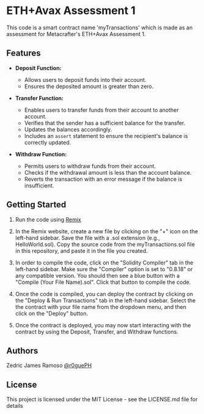 # ETH+Avax Assessment 1

This code is a smart contract name 'myTransactions' which is made as an assessment for Metacrafter's ETH+Avax Assessment 1.

## Features

- **Deposit Function:**
  - Allows users to deposit funds into their account.
  - Ensures the deposited amount is greater than zero.

- **Transfer Function:**
  - Enables users to transfer funds from their account to another account.
  - Verifies that the sender has a sufficient balance for the transfer.
  - Updates the balances accordingly.
  - Includes an `assert` statement to ensure the recipient's balance is correctly updated.

- **Withdraw Function:**
  - Permits users to withdraw funds from their account.
  - Checks if the withdrawal amount is less than the account balance.
  - Reverts the transaction with an error message if the balance is insufficient.
    
## Getting Started

1. Run the code using [Remix](https://remix.ethereum.org/)

2. In the Remix website, create a new file by clicking on the "+" icon on the left-hand sidebar. Save the file with a .sol extension (e.g., HelloWorld.sol). Copy the source code from the myTransactions.sol file in this repository, and paste it in the file you created.

3. In order to compile the code, click on the "Solidity Compiler" tab in the left-hand sidebar. Make sure the "Compiler" option is set to "0.8.18" or any compatible version. You should then see a blue button with a "Compile (Your File Name).sol". Click that button to compile the code.

4. Once the code is compiled, you can deploy the contract by clicking on the "Deploy & Run Transactions" tab in the left-hand sidebar. Select the the contract with your file name from the dropdown menu, and then click on the "Deploy" button.

5. Once the contract is deployed, you may now start interacting with the contract by using the Deposit, Transfer, and Withdraw functions.
   
## Authors

Zedric James Ramoso
[@r0guePH](https://github.com/r0gueph)


## License

This project is licensed under the MIT License - see the LICENSE.md file for details
